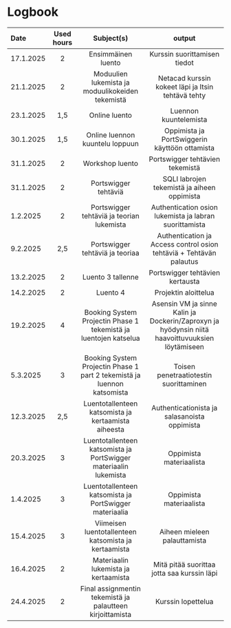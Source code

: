 # Logbook

| Date  | Used hours | Subject(s) |  output |
| :---         |     :---:      |     :---:      |     :---:      |
| 17.1.2025 | 2 | Ensimmäinen luento  | Kurssin suorittamisen tiedot  |
| 21.1.2025 | 2 | Moduulien lukemista ja moduulikokeiden tekemistä  | Netacad kurssin kokeet läpi ja Itsin tehtävä tehty  |
| 23.1.2025 | 1,5 | Online luento  | Luennon kuuntelemista  |
| 30.1.2025 | 1,5 | Online luennon kuuntelu loppuun  | Oppimista ja PortSwiggerin käyttöön ottamista |
| 31.1.2025 | 2 | Workshop luento  | Portswigger tehtävien tekemistä |
| 31.1.2025 | 2 | Portswigger tehtäviä | SQLI labrojen tekemistä ja aiheen oppimista |
| 1.2.2025 | 2 | Portswigger tehtäviä ja teorian lukemista | Authentication osion lukemista ja labran suorittamista |
| 9.2.2025 | 2,5 | Portswigger tehtäviä ja teoriaa | Authentication ja Access control osion tehtäviä + Tehtävän palautus |
| 13.2.2025 | 2 | Luento 3 tallenne | Portswigger tehtävien kertausta |
| 14.2.2025 | 2 | Luento 4 | Projektin aloittelua |
| 19.2.2025 | 4 | Booking System Projectin Phase 1 tekemistä ja luentojen katselua | Asensin VM ja sinne Kalin ja Dockerin/Zaproxyn ja hyödynsin niitä haavoittuvuuksien löytämiseen |
| 5.3.2025 | 3 | Booking System Projectin Phase 1 part 2 tekemistä ja luennon katsomista | Toisen penetraatiotestin suorittaminen |
| 12.3.2025 | 2,5 | Luentotallenteen katsomista ja kertaamista aiheesta | Authenticationista ja salasanoista oppimista |
| 20.3.2025 | 3 | Luentotallenteen katsomista ja PortSwigger materiaalin lukemista | Oppimista materiaalista |
| 1.4.2025 | 3 | Luentotallenteen katsomista ja PortSwigger materiaalia | Oppimista materiaalista |
| 15.4.2025 | 3 | Viimeisen luentotallenteen katsomista ja kertaamista | Aiheen mieleen palauttamista |
| 16.4.2025 | 2 | Materiaalin lukemista ja kertaamista | Mitä pitää suorittaa jotta saa kurssin läpi |
| 24.4.2025 | 2 | Final assignmentin tekemistä ja palautteen kirjoittamista | Kurssin lopettelua |
